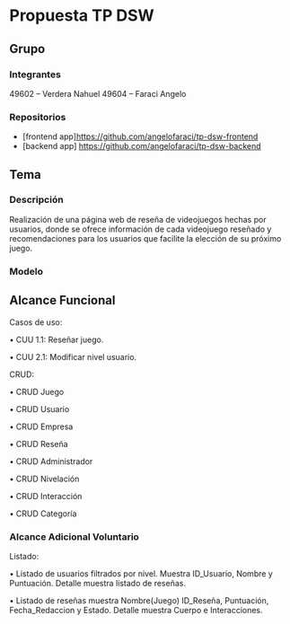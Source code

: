 # Propuesta TP DSW

## Grupo
### Integrantes
49602 – Verdera Nahuel
49604 – Faraci Angelo


### Repositorios
* [frontend app]https://github.com/angelofaraci/tp-dsw-frontend
* [backend app] https://github.com/angelofaraci/tp-dsw-backend


## Tema
### Descripción
Realización de una página web de reseña de videojuegos hechas por usuarios, donde se ofrece información de cada videojuego reseñado y recomendaciones para los usuarios que facilite la elección de su próximo juego.

### Modelo


## Alcance Funcional 

Casos de uso:

•	CUU 1.1: Reseñar juego. 

•	CUU 2.1: Modificar nivel usuario.


CRUD:

•	CRUD Juego

•	CRUD Usuario

•	CRUD Empresa

•	CRUD Reseña

•	CRUD Administrador

•	CRUD Nivelación

•	CRUD Interacción

•	CRUD Categoría




### Alcance Adicional Voluntario

Listado:

•	Listado de usuarios filtrados por nivel. Muestra ID_Usuario, Nombre y Puntuación. Detalle muestra listado de reseñas.

•	Listado de reseñas muestra Nombre(Juego) ID_Reseña, Puntuación, Fecha_Redaccion y Estado. Detalle muestra Cuerpo e Interacciones.



